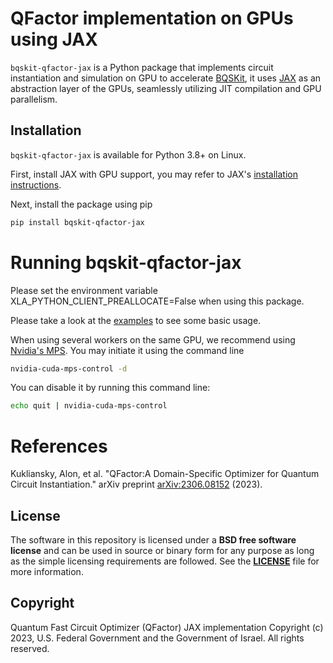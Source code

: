 # QFactor implementation on GPUs using JAX
`bqskit-qfactor-jax` is a Python package that implements circuit instantiation and simulation on GPU to accelerate [BQSKit](https://github.com/bqsKit/bqskit), it uses [JAX](https://jax.readthedocs.io/en/latest/index.html) as an abstraction layer of the GPUs, seamlessly utilizing JIT compilation and GPU parallelism.

## Installation
`bqskit-qfactor-jax` is available for Python 3.8+ on Linux.

First, install JAX with GPU support, you may refer to JAX's [installation instructions](https://github.com/google/jax#installation).

Next, install the package using pip

```sh
pip install bqskit-qfactor-jax
```

# Running bqskit-qfactor-jax
Please set the environment variable XLA_PYTHON_CLIENT_PREALLOCATE=False when using this package.

Please take a look at the [examples](https://github.com/BQSKit/bqskit-qfactor-jax/tree/main/examples) to see some basic usage.

When using several workers on the same GPU, we recommend using [Nvidia's MPS](https://docs.nvidia.com/deploy/mps/index.html). You may initiate it using the command line
```sh
nvidia-cuda-mps-control -d
```

You can disable it by running this command line:
```sh
echo quit | nvidia-cuda-mps-control
```

# References
Kukliansky, Alon, et al. "QFactor:A Domain-Specific Optimizer for Quantum Circuit Instantiation." arXiv preprint [arXiv:2306.08152](https://arxiv.org/abs/2306.08152) (2023).

## License
The software in this repository is licensed under a **BSD free software
license** and can be used in source or binary form for any purpose as long
as the simple licensing requirements are followed. See the
**[LICENSE](https://github.com/BQSKit/bqskit-qfactor-jax/blob/main/LICENSE)** file
for more information.

## Copyright

Quantum Fast Circuit Optimizer (QFactor) JAX implementation Copyright (c) 2023,
U.S. Federal Government and the Government of Israel. All rights reserved.
